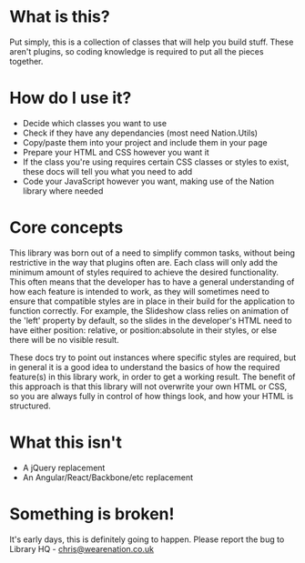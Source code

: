 What is this?
==============
Put simply, this is a collection of classes that will help you build stuff. These aren't plugins, so coding knowledge is required to put all the pieces together.

How do I use it?
==============
* Decide which classes you want to use
* Check if they have any dependancies (most need Nation.Utils)
* Copy/paste them into your project and include them in your page
* Prepare your HTML and CSS however you want it
* If the class you're using requires certain CSS classes or styles to exist, these docs will tell you what you need to add
* Code your JavaScript however you want, making use of the Nation library where needed

Core concepts
==============
This library was born out of a need to simplify common tasks, without being restrictive in the way that plugins often are. Each class will only add the minimum amount of styles required to achieve the desired functionality. This often means that the developer has to have a general understanding of how each feature is intended to work, as they will sometimes need to ensure that compatible styles are in place in their build for the application to function correctly. For example, the Slideshow class relies on animation of the 'left' property by default, so the slides in the developer's HTML need to have either position: relative, or position:absolute in their styles, or else there will be no visible result.

These docs try to point out instances where specific styles are required, but in general it is a good idea to understand the basics of how the required feature(s) in this library work, in order to get a working result. The benefit of this approach is that this library will not overwrite your own HTML or CSS, so you are always fully in control of how things look, and how your HTML is structured.

What this isn't
==============
* A jQuery replacement
* An Angular/React/Backbone/etc replacement

Something is broken!
==============
It's early days, this is definitely going to happen. Please report the bug to Library HQ - [chris@wearenation.co.uk](mailto:chris@wearenation.co.uk)